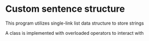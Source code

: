 # Custom sentence structure

This program utilizes single-link list data structure to store strings

A class is implemented with overloaded operators to interact with
